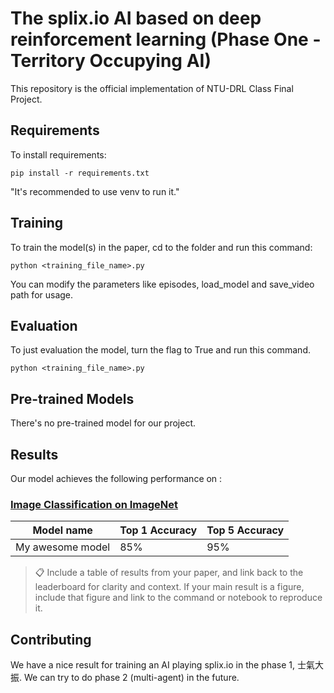 

# The splix.io AI based on deep reinforcement learning (Phase One - Territory Occupying AI)

This repository is the official implementation of NTU-DRL Class Final Project.

## Requirements

To install requirements:

```setup
pip install -r requirements.txt
```

"It's recommended to use venv to run it."

## Training

To train the model(s) in the paper, cd to the folder and run this command:

```train
python <training_file_name>.py 
```

You can modify the parameters like episodes, load_model and save_video path for usage.

## Evaluation

To just evaluation the model, turn the flag to True and run this command. 

```eval
python <training_file_name>.py 
```



## Pre-trained Models

There's no pre-trained model for our project.

## Results

Our model achieves the following performance on :

### [Image Classification on ImageNet](https://paperswithcode.com/sota/image-classification-on-imagenet)

| Model name         | Top 1 Accuracy  | Top 5 Accuracy |
| ------------------ |---------------- | -------------- |
| My awesome model   |     85%         |      95%       |

>📋  Include a table of results from your paper, and link back to the leaderboard for clarity and context. If your main result is a figure, include that figure and link to the command or notebook to reproduce it. 


## Contributing

We have a nice result for training an AI playing splix.io in the phase 1, 士氣大振.
We can try to do phase 2 (multi-agent) in the future.
